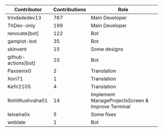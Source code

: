 | Contributor | Contributions | Role |
| ------------ | -------------- | ---- |
| trindadedev13 | 767 | Main Developer |
| ThDev-only | 199 | Main Developer |
| renovate[bot] | 122 | Bot |
| gampiot-bot | 35 | Bot |
| skinvent | 15 | Some designs |
| github-actions[bot] | 10 | Bot |
| Paxsenix0 | 2 | Translation |
| Xori71 | 1 | Translation |
| Kefir2105 | 4 | Translation |
| RohitKushvaha01 | 14 | Implement ManageProjectsScreen & Improve Terminal |
| teixeira0x | 5 | Some fixes |
| weblate | 1 | Bot |
